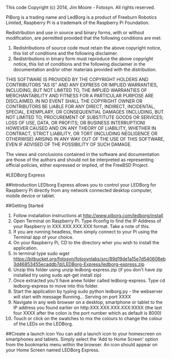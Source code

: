 This code Copyright (c) 2014, Jim Moore - Fotosyn. All rights reserved.

PiBorg is a trading name and LedBorg is a product of Freeburn Robotics Limited,
Raspberry Pi is a trademark of the Raspberry Pi Foundation.

Redistribution and use in source and binary forms, with or without
modification, are permitted provided that the following conditions are met:

1. Redistributions of source code must retain the above copyright notice, this
list of conditions and the following disclaimer.
2. Redistributions in binary form must reproduce the above copyright notice,
this list of conditions and the following disclaimer in the documentation
and/or other materials provided with the distribution.

THIS SOFTWARE IS PROVIDED BY THE COPYRIGHT HOLDERS AND CONTRIBUTORS "AS IS" AND
ANY EXPRESS OR IMPLIED WARRANTIES, INCLUDING, BUT NOT LIMITED TO, THE IMPLIED
WARRANTIES OF MERCHANTABILITY AND FITNESS FOR A PARTICULAR PURPOSE ARE
DISCLAIMED. IN NO EVENT SHALL THE COPYRIGHT OWNER OR CONTRIBUTORS BE LIABLE FOR
ANY DIRECT, INDIRECT, INCIDENTAL, SPECIAL, EXEMPLARY, OR CONSEQUENTIAL DAMAGES
(INCLUDING, BUT NOT LIMITED TO, PROCUREMENT OF SUBSTITUTE GOODS OR SERVICES;
LOSS OF USE, DATA, OR PROFITS; OR BUSINESS INTERRUPTION) HOWEVER CAUSED AND
ON ANY THEORY OF LIABILITY, WHETHER IN CONTRACT, STRICT LIABILITY, OR TORT
(INCLUDING NEGLIGENCE OR OTHERWISE) ARISING IN ANY WAY OUT OF THE USE OF THIS
SOFTWARE, EVEN IF ADVISED OF THE POSSIBILITY OF SUCH DAMAGE.

The views and conclusions contained in the software and documentation are those 
of the authors and should not be interpreted as representing official policies, 
either expressed or implied, of the FreeBSD Project.


#LEDBorg Express

##Introduction
LEDborg Express allows you to control your LEDBorg for Raspberry Pi directly from any network connected desktop computer, mobile device or tablet.

##Getting Started
1. Follow installation instructions at http://www.piborg.com/ledborg/install
2. Open Terminal on Raspberry Pi. Type ifconfig to find the IP Address of your Raspberry in XXX.XXX.XXX.XXX format. Take a note of this.
3. If you are running headless, then simply connect to your Pi using the Terminal app of your choice.
4. On your Raspberry Pi, CD to the directory wher you wish to install the application.
5. In terminal type sudo wget https://bitbucket.org/fotosyn/fotosynlabs/src/89d19de1a15e7d540606eb3d46853455ecaddb7d/LEDBorg-Express/ledborg-express.zip
6. Unzip this folder using unzip ledborg-express.zip (if you don't have zip installed try using sudo apt-get install zip)
7. Once extracted you'll have anew folder called ledborg-express. Type cd ledborg-express to move into this folder.
8. Start the application by typing sudo python ledborg.py - the webserver will start with message Running... Serving on port XXXX
9. Navigate in any web browser on a desktop, smartphone or tablet to the IP address you found earlier on http:XXX.XXX.XXX.XXX:XXXX (the last four XXXX after the colon is the port number which as default is 8000)
10. Touch or click on the swatches to mix the colours to change the colour of the LEDs on the LEDBorg.

##Create a launch icon
You can add a launch icon to your homescreen on smartphones and tablets. Simply select the 'Add to Home Screen' option from the bookmarks menu within the browser. An icon should appear on your Home Screen named LEDBorg Express.